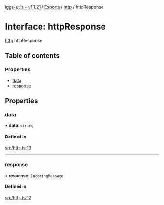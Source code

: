 [iggs-utils - v1.1.21](../README.md) / [Exports](../modules.md) / [http](../modules/http.md) / httpResponse

# Interface: httpResponse

[http](../modules/http.md).httpResponse

## Table of contents

### Properties

- [data](http.httpResponse.md#data)
- [response](http.httpResponse.md#response)

## Properties

### data

• **data**: `string`

#### Defined in

[src/http.ts:13](https://github.com/alexrr2iggs/bundutils/blob/cefd848/src/http.ts#L13)

___

### response

• **response**: `IncomingMessage`

#### Defined in

[src/http.ts:12](https://github.com/alexrr2iggs/bundutils/blob/cefd848/src/http.ts#L12)
